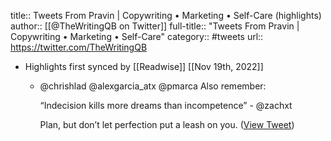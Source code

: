 title:: Tweets From Pravin | Copywriting • Marketing • Self-Care (highlights)
author:: [[@TheWritingQB on Twitter]]
full-title:: "Tweets From Pravin | Copywriting • Marketing • Self-Care"
category:: #tweets
url:: https://twitter.com/TheWritingQB

- Highlights first synced by [[Readwise]] [[Nov 19th, 2022]]
	- @chrishlad @alexgarcia_atx @pmarca Also remember:
	  
	  “Indecision kills more dreams than incompetence” - @zachxt 
	  
	  Plan, but don’t let perfection put a leash on you. ([View Tweet](https://twitter.com/TheWritingQB/status/1404198747786076174))